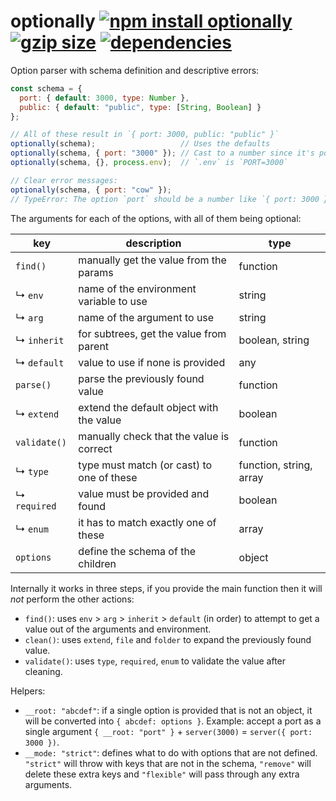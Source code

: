 # optionally [![npm install optionally](https://img.shields.io/badge/npm%20install-optionally-blue.svg)](https://www.npmjs.com/package/optionally) [![gzip size](https://img.badgesize.io/franciscop/optionally/master/index.js.svg?compression=gzip&label=size)](https://github.com/franciscop/optionally/blob/master/index.js) [![dependencies](https://img.shields.io/david/franciscop/optionally.svg)](https://github.com/franciscop/optionally/blob/master/package.json)

Option parser with schema definition and descriptive errors:

```js
const schema = {
  port: { default: 3000, type: Number },
  public: { default: "public", type: [String, Boolean] }
};

// All of these result in `{ port: 3000, public: "public" }`
optionally(schema);                   // Uses the defaults
optionally(schema, { port: "3000" }); // Cast to a number since it's possible
optionally(schema, {}, process.env);  // `.env` is `PORT=3000`

// Clear error messages:
optionally(schema, { port: "cow" });
// TypeError: The option `port` should be a number like `{ port: 3000 }` instead of the string "cow".
```

The arguments for each of the options, with all of them being optional:

|key         |description                              |type                   |
|------------|-----------------------------------------|-----------------------|
|`find()`    |manually get the value from the params   |function               |
|↳ `env`     |name of the environment variable to use  |string                 |
|↳ `arg`     |name of the argument to use              |string                 |
|↳ `inherit` |for subtrees, get the value from parent  |boolean, string        |
|↳ `default` |value to use if none is provided         |any                    |
|`parse()`   |parse the previously found value         |function               |
|↳ `extend`  |extend the default object with the value |boolean                |
|`validate()`|manually check that the value is correct |function               |
|↳ `type`    |type must match (or cast) to one of these|function, string, array|
|↳ `required`|value must be provided and found         |boolean                |
|↳ `enum`    |it has to match exactly one of these     |array                  |
|`options`   |define the schema of the children        |object                 |

Internally it works in three steps, if you provide the main function then it will *not* perform the other actions:

- `find()`: uses `env` > `arg` > `inherit` > `default` (in order) to attempt to get a value out of the arguments and environment.
- `clean()`: uses `extend`, `file` and `folder` to expand the previously found value.
- `validate()`: uses `type`, `required`, `enum` to validate the value after cleaning.

Helpers:

- `__root: "abcdef"`: if a single option is provided that is not an object, it will be converted into `{ abcdef: options }`. Example: accept a port as a single argument `{ __root: "port" }` + `server(3000)` = `server({ port: 3000 })`.
- `__mode: "strict"`: defines what to do with options that are not defined. `"strict"` will throw with keys that are not in the schema, `"remove"` will delete these extra keys and `"flexible"` will pass through any extra arguments.
